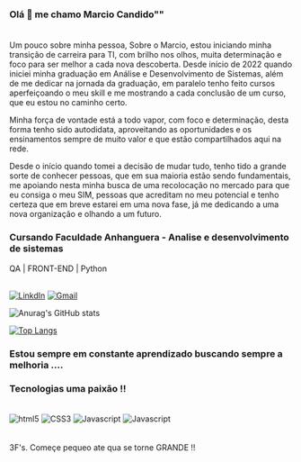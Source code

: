 



### Olá 👋 me chamo Marcio Candido"" <br><br>

Um pouco sobre minha pessoa, Sobre o Marcio, estou iniciando minha transição de carreira para TI, com brilho nos olhos, muita determinação e foco para ser melhor a cada nova descoberta.
Desde início de 2022 quando iniciei minha graduação em Análise e Desenvolvimento de Sistemas, além de me dedicar na jornada da graduação, em paralelo tenho feito cursos  aperfeiçoando o meu skill e me mostrando a cada conclusão de um curso, que eu estou no caminho certo. 

Minha força de vontade está a todo vapor, com foco e determinação, desta forma tenho sido autodidata, aproveitando as oportunidades e os ensinamentos sempre de muito valor e que estão compartilhados aqui na rede. 

Desde o início quando tomei a decisão de mudar tudo, tenho tido a grande sorte de conhecer pessoas, que em sua maioria estão sendo fundamentais, me apoiando nesta minha busca de uma recolocação no mercado para que eu consiga o meu SIM, pessoas que acreditam no meu potencial e tenho certeza que em breve estarei em uma nova fase, já me dedicando a uma nova organização e olhando a um futuro.

### Cursando Faculdade Anhanguera - Analise e desenvolvimento de sistemas

QA | FRONT-END | Python
<br><br>

[![LinkdIn](https://img.shields.io/badge/LinkedIn-0077B5?style=for-the-badge&logo=linkedin&logoColor=white)](https://www.linkedin.com/in/marcio-candido-501a0522b/) [![Gmail](https://img.shields.io/badge/Gmail-D14836?style=for-the-badge&logo=gmail&logoColor=white)](mailto:marciioocandido@gmail.com)


![Anurag's GitHub stats](https://github-readme-stats.vercel.app/api?username=MarcioCandidos&show_icons=true&theme=radical)

[![Top Langs](https://github-readme-stats.vercel.app/api/top-langs/?username=MarcioCandidos&layout=compact)](https://github.com/MarcioCandidos/github-readme-stats)<br>


 ### Estou sempre em constante aprendizado buscando sempre a melhoria ....


### Tecnologias uma paixão !!


<div style="display: inline_block"><br/>
    <img align="center" alt="html5" src="https://img.shields.io/badge/HTML5-E34F26?style=for-the-badge&logo=html5&logoColor=white" /> <img align="center" alt="CSS3" src="https://img.shields.io/badge/CSS3-1572B6?style=for-the-badge&logo=css3&logoColor=white" /> <img align="center" alt="Javascript" src="https://img.shields.io/badge/JavaScript-323330?style=for-the-badge&logo=javascript&logoColor=F7DF1E" /> <img align="center" alt="Javascript" src="https://img.shields.io/badge/Python-14354C?style=for-the-badge&logo=python&logoColor=white" /> 
    
    
</div></br>

</br>
3F's. Começe pequeo ate qua se torne GRANDE !!


